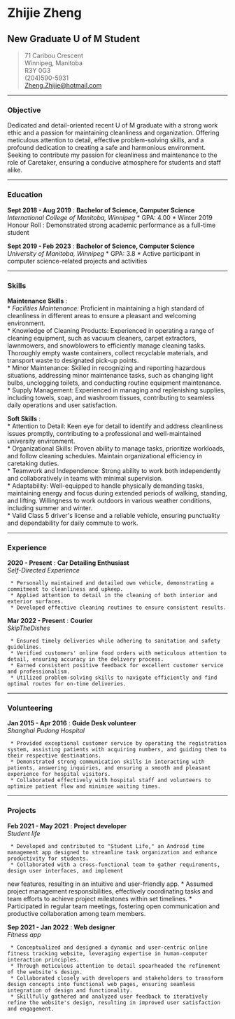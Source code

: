 # Zhijie Zheng
## New Graduate U of M Student

> 71 Caribou Crescent       
> Winnipeg, Manitoba    
> R3Y 0G3       
> (204)590-5931     
> Zheng.Zhijie@hotmail.com

-----
### Objective
Dedicated and detail-oriented recent U of M graduate with a strong work ethic and a passion for maintaining cleanliness and organization. Offering meticulous attention to detail, effective problem-solving skills, and a profound dedication to creating a safe and harmonious environment. Seeking to contribute my passion for cleanliness and maintenance to the role of Caretaker, ensuring a conducive atmosphere for students and staff alike.

-----
### Education
**Sept 2018 - Aug 2019**
:    **Bachelor of Science, Computer Science**<br />
     *International College of Manitoba, Winnipeg*
     * GPA: 4.00
     * Winter 2019 Honour Roll
     : Demonstrated strong academic performance as a full-time student

**Sept 2019 - Feb 2023**
:    **Bachelor of Science, Computer Science**<br />
     *University of Manitoba, Winnipeg*
     * GPA: 3.8
     * Active participant in computer science-related projects and activities
    
-----
### Skills
**Maintenance Skills**
:   
     * *Facilities Maintenance:* Proficient in maintaining a high standard of cleanliness in different areas to ensure a pleasant and welcoming environment.     
     * Knowledge of Cleaning Products: Experienced in operating a range of cleaning equipment, such as vacuum cleaners, carpet extractors, lawnmowers, and snowblowers to efficiently manage cleaning tasks. Thoroughly empty waste containers, collect recyclable materials, and transport waste to designated pick-up points.        
     * Minor Maintenance: Skilled in recognizing and reporting hazardous situations, addressing minor maintenance tasks, such as changing light bulbs, unclogging toilets, and conducting routine equipment maintenance.        
     * Supply Management: Experienced in managing and replenishing supplies, including towels, soap, and washroom tissues, contributing to seamless daily operations and user satisfaction.        
     
**Soft Skills**
:    
      * Attention to Detail: Keen eye for detail to identify and address cleanliness issues promptly, contributing to a professional and well-maintained university environment.        
     * Organizational Skills: Proven ability to manage tasks, prioritize workloads, and follow cleaning schedules. Maintain organizational efficiency in caretaking duties.        
     * Teamwork and Independence: Strong ability to work both independently and collaboratively in teams with minimal supervision.        
     * Adaptability:  Well-equipped to handle physically demanding tasks, maintaining energy and focus during extended periods of walking, standing, and lifting. Willingness to work outdoors in various weather conditions, including summer and winter.        
     * Valid Class 5 driver's license and a reliable vehicle, ensuring punctuality and dependability for daily commute to work.        
     
----- 
### Experience
**2020 - Present**
:    **Car Detailing Enthusiast**<br />
     *Self-Directed Experience*
     
     * Personally maintained and detailed own vehicle, demonstrating a commitment to cleanliness and upkeep.
     * Applied attention to detail in the cleaning of both interior and exterior surfaces.
     * Developed effective cleaning routines to ensure consistent results.

**Mar 2022 - Present**
:    **Courier**<br />
     *SkipTheDishes*
     
     * Ensured timely deliveries while adhering to sanitation and safety guidelines.
     * Verified customers' online food orders with meticulous attention to detail, ensuring accuracy in the delivery process.
     * Earned consistent positive feedback for excellent customer service and professionalism.
     * Utilized problem-solving skills to navigate efficiently and find optimal routes for on-time deliveries.
  
-----
### Volunteering
**Jan 2015 - Apr 2016**
:    **Guide Desk volunteer**<br />
     *Shanghai Pudong Hospital*

     * Provided exceptional customer service by operating the registration system, assisting patients with acquiring numbers, and guiding them to their respective destinations.
     * Demonstrated strong communication skills in interacting with patients, answering inquiries, and ensuring a smooth and pleasant experience for hospital visitors.
     * Collaborated effectively with hospital staff and volunteers to optimize patient flow and minimize waiting times.
    
-----
### Projects
**Feb 2021 - May 2021**
:    **Project developer**<br />
     *Student life*

     * Developed and contributed to "Student Life," an Android time management app designed to streamline task organization and enhance productivity for students.
     * Collaborated with a cross-functional team to gather requirements, design user interfaces, and implement
new features, resulting in an intuitive and user-friendly app.
     * Assumed project management responsibilities, effectively coordinating tasks and team efforts to achieve project milestones within set timelines.
     * Participated in regular team meetings, fostering open communication and productive collaboration among team members.

**Sep 2021 - Jan 2022**
:    **Web designer**<br />
     *Fitness app*

     * Conceptualized and designed a dynamic and user-centric online fitness tracking website, leveraging expertise in human-computer interaction principles.
     * Through meticulous attention to detail spearheaded the refinement of the website's design.
     * Collaborated closely with developers and stakeholders to transform design concepts into functional web pages, ensuring seamless integration of design and functionality.
     * Skillfully gathered and analyzed user feedback to iteratively refine the website's design, resulting in improved user satisfaction and engagement.


